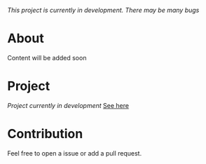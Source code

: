 _This project is currently in development. There may be many bugs_
# About
Content will be added soon

# Project
_Project currently in development_
[See here](https://ved08.github.io/github-profile-search/)

# Contribution
Feel free to open a issue or add a pull request.
